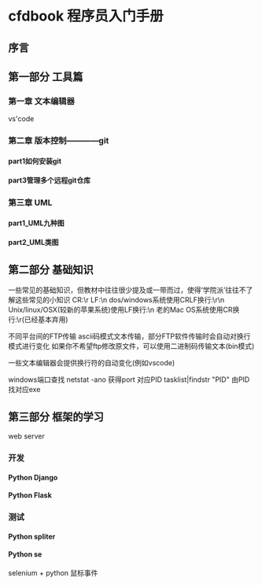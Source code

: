 # cfdbook 程序员入门手册
## 序言

## 第一部分 工具篇

### 第一章 文本编辑器
vs'code

### 第二章 版本控制————git

#### part1如何安装git

#### part3管理多个远程git仓库


### 第三章 UML

#### part1_UML九种图

#### part2_UML类图

## 第二部分 基础知识
一些常见的基础知识，但教材中往往很少提及或一带而过，使得‘学院派’往往不了解这些常见的小知识
CR:\r
LF:\n
dos/windows系统使用CRLF换行:\r\n
Unix/linux/OSX(较新的苹果系统)使用LF换行:\n
老的Mac OS系统使用CR换行:\r(已经基本弃用)

不同平台间的FTP传输
ascii码模式文本传输，部分FTP软件传输时会自动对换行模式进行变化
如果你不希望ftp修改原文件，可以使用二进制码传输文本(bin模式)

一些文本编辑器会提供换行符的自动变化(例如vscode)

windows端口查找
netstat -ano
获得port 对应PID 
tasklist|findstr "PID"
由PID找对应exe

## 第三部分 框架的学习

web server 
### 开发
#### Python Django 
#### Python Flask

### 测试
#### Python spliter
#### Python se
selenium + python 鼠标事件

